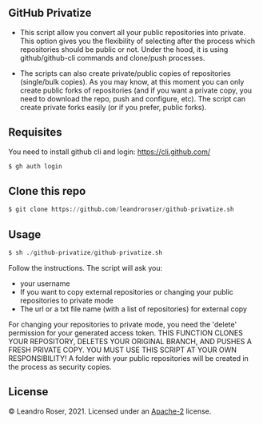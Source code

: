 
GitHub Privatize
----------------

- This script allow you convert all your public repositories into private. This option gives you the flexibility of selecting after the process which repositories should be public or not. Under the hood, it is using github/github-cli commands and clone/push processes.

- The scripts can also create private/public copies of repositories (single/bulk copies). As you may know, at this moment you can only create public forks of repositories (and if you want a private copy, you need to download the repo, push and configure, etc). The script can create private forks easily (or if you prefer, public forks).

## Requisites

You need to install github cli and login:
https://cli.github.com/


```python
$ gh auth login
```

## Clone this repo

```python
$ git clone https://github.com/leandroroser/github-privatize.sh
```

## Usage

```python
$ sh ./github-privatize/github-privatize.sh 
```

Follow the instructions. The script will ask you:

- your username
- If you want to copy external repositories or changing your public repositories to private mode
- The url or a txt file name (with a list of repositories) for external copy


For changing your repositories to private mode, you need the 'delete' permission for your generated access token. THIS FUNCTION CLONES YOUR REPOSITORY, DELETES YOUR ORIGINAL BRANCH, AND PUSHES A FRESH PRIVATE COPY. YOU MUST USE THIS SCRIPT AT YOUR OWN RESPONSIBILITY! 
A folder with your public repositories will be created in the process as security copies.


License
-------
© Leandro Roser, 2021. Licensed under an [Apache-2](https://github.com/leandroroser/github-privatize/blob/main/LICENSE.txt) license.

